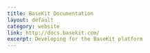 ```yaml
---
title: BaseKit Documentation
layout: default
category: website
link: http://docs.basekit.com/
excerpt: Developing for the BaseKit platform
---
```


